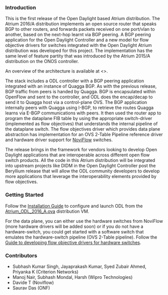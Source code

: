### Introduction

This is the first release of the Open Daylight based Atrium distribution. The Atrium 2016/A distribution implements an open source router that speaks BGP to other routers, and forwards packets received on one port/vlan to another, based on the next-hop learnt via BGP peering. A BGP peering application for the Open Daylight Controller and a new model for flow objective drivers for switches integrated with the Open Daylight Atrium distribution was developed for this project. The implementation has the same level of feature partity that was introduced by the Atrium 2015/A distribution on the ONOS controller.

An overview of the architecture is available at <>. 

The stack includes a ODL controller with a BGP peering application integrated with an instance of Quagga BGP. As with the previous release, BGP traffic from peers is handed by Quagga. BGP is encapsulated within OpenFlow and sent to the controller, and ODL does the encap/decap to send it to Quagga host via a control-plane OVS. The BGP application internally peers with Quagga using I-BGP, to retrieve the routes Quagga learns via E-BGP communications with peers. It then used the router app to program the dataplane FIB table by using the appropriate switch-driver (implemented as flow objectives) that understands the internal pipeline of the dataplane switch. The flow objectives driver which provides data plane abstraction has implementation for an OVS 2-Table Pipeline reference driver and hardware driver support for [NoviFlow](http://noviflow.com/products/noviswitch/) switches.

The release brings in the framework for vendors looking to develop Open Daylight applications that are interoperable across different open flow switch products. All the code in this Atrium distribution will be integrated into upstream projects like DIDM in the Open Daylight Controller post the Beryllium release that will allow the ODL community developers to develop more applications that leverage the interoperability elements provided by flow objectives.

### Getting Started

Follow the [Installation Guide](https://github.com/onfsdn/atrium-docs/wiki/Installation-Guide-ODL-Based-Router-16A) to configure and launch ODL from the [Atrium_ODL_2016_A.ova](https://github.com/onfsdn/atrium-docs/wiki) distribution VM.

For the data plane, you can either use the hardware switches from NoviFlow (more hardware drivers will be added soon) or if you do not have a hardware-switch, you could get started with a software switch that emulates the hardware-switch pipeline (OVS 2-Table pipeline). Follow the [Guide to developing flow objective drivers for hardware switches](https://github.com/onfsdn/atrium-docs/wiki/Driver-Development-ODL-Based-Router-16A).

### Contributors
* Subhash Kumar Singh, Jayaprakash Kumar, Syed Zubair Ahmed, Priyanka K (Criterion Networks)
* Manoj Nair, Subhash Mondal, Harsh (Wipro Technologies)
* Davide T (Noviflow)
* Saurav Das (ONF)
